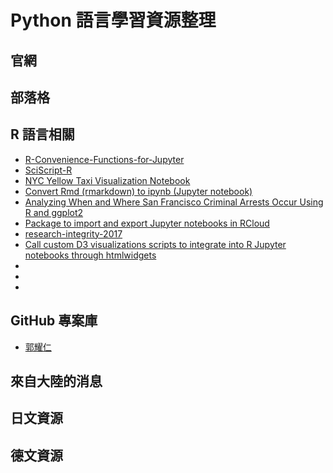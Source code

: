 # Python 語言學習資源整理

## 官網


## 部落格



## R 語言相關

* [R-Convenience-Functions-for-Jupyter](https://github.com/pme1123/R-Convenience-Functions-for-Jupyter)
* [SciScript-R](https://github.com/sciserver/SciScript-R)
* [NYC Yellow Taxi Visualization Notebook](https://github.com/minimaxir/nyc-taxi-notebook)
* [Convert Rmd (rmarkdown) to ipynb (Jupyter notebook)](https://github.com/mkearney/rmd2jupyter)
* [Analyzing When and Where San Francisco Criminal Arrests Occur Using R and ggplot2](https://github.com/minimaxir/sf-arrests-when-where)
* [Package to import and export Jupyter notebooks in RCloud](https://github.com/att/rcloud.jupyter.notebooks)
* [research-integrity-2017](https://github.com/lawsofthought/research-integrity-2017)
* [Call custom D3 visualizations scripts to integrate into R Jupyter notebooks through htmlwidgets](https://github.com/CedricFR/r3d3)
* []()
* []()
* []()


## GitHub 專案庫

* [郭耀仁](https://github.com/yaojenkuo)



## 來自大陸的消息


## 日文資源


## 德文資源


